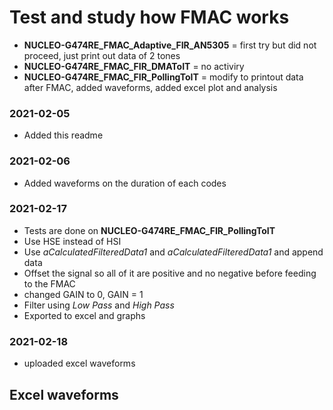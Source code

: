 # Test and study how FMAC works  
 * **NUCLEO-G474RE_FMAC_Adaptive_FIR_AN5305** = first try but did not proceed, just print out data of 2 tones  
 * **NUCLEO-G474RE_FMAC_FIR_DMAToIT** = no activiry  
 * **NUCLEO-G474RE_FMAC_FIR_PollingToIT** = modify to printout data after FMAC, added waveforms, added excel plot and analysis

### 2021-02-05  
 * Added this readme

### 2021-02-06  
 * Added waveforms on the duration of each codes  
	
### 2021-02-17  
 * Tests are done on **NUCLEO-G474RE_FMAC_FIR_PollingToIT**  
 * Use HSE instead of HSI  
 * Use _aCalculatedFilteredData1_ and _aCalculatedFilteredData1_ and append data  
 * Offset the signal so all of it are positive and no negative before feeding to the FMAC  
 * changed GAIN to 0, GAIN = 1  
 * Filter using _Low Pass_ and _High Pass_
 * Exported to excel and graphs

### 2021-02-18  
 * uploaded excel waveforms

## Excel waveforms
